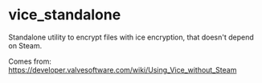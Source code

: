 vice_standalone
===============

 Standalone utility to encrypt files with ice encryption, that doesn't depend on Steam.

 Comes from: https://developer.valvesoftware.com/wiki/Using_Vice_without_Steam
